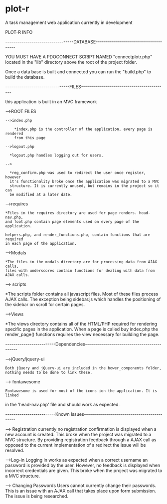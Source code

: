 # plot-r
A task management web application currently in development

PLOT-R INFO

----------------------------------DATABASE--------------------------------------

YOU MUST HAVE A PDOCONNECT SCRIPT NAMED "connectplotr.php" located in the "lib"
directory above the root of the project folder.

Once a data base is built and connected you can run the "build.php" to build
the database.

--------------------------------FILES-------------------------------------------

this application is built in an MVC framework

-->ROOT FILES

    -->index.php

        *index.php is the controller of the application, every page is rendered
        from this page

    -->logout.php

      *logout.php handles logging out for users.

    -->

      *reg_confirm.php was used to redirect the user once register, however
      it's functionality broke once the application was migrated to a MVC
      structure. It is currently unused, but remains in the project so it can
      be modified at a later date.


-->requires

    *Files in the requires directory are used for page renders. head-nav.php,
    and foot.php contain page elements used on every page of the application.

    helpers.php, and render_functions.php, contain functions that are required
    in each page of the application.

-->Modals

    *The files in the modals directory are for processing data from AJAX calls,
    files with underscores contain functions for dealing with data from AJAX calls.

--> scripts

  *The scripts folder contains all javascript files. Most of these files process
  AJAX calls. The exception being sidebar.js which handles the positioning of
  the sidebar on scroll for certain pages.

-->Views

  *The views directory contains all of the HTML/PHP required for rendering
  specific pages in the application. When a page is called buy index.php the
  render_page() functions requires the view necessary for building the page.


-------------------------Dependencies--------------------------------------------

-->jQuery/jquery-ui

    Both jQuery and jQuery-ui are included in the bower_components folder,
    nothing needs to be done to link these.

--> fontawesome

    Fontawesome is used for most of the icons ion the application. It is linked
in the 'head-nav.php' file and should work as expected.



-------------------------Known Issues--------------------------------------------

--> Registration
      currently no registration confirmation is displayed when a new account is
      created. This broke when the project was migrated to a MVC structure.
      By providing registration feedback through a AJAX call as opposed to the
      current implementation of a redirect the issue will be resolved.

-->Log-in
      Logging in works as expected when a correct username an password is
      provided by the user. However, no feedback is displayed when incorrect
      credentials are given. This broke when the project was migrated to a MVC
      structure.

--> Changing Passwords
      Users cannot currently change their passwords. This is an issue with an
      AJAX call that takes place upon form submission. The issue is being
      researched. 
